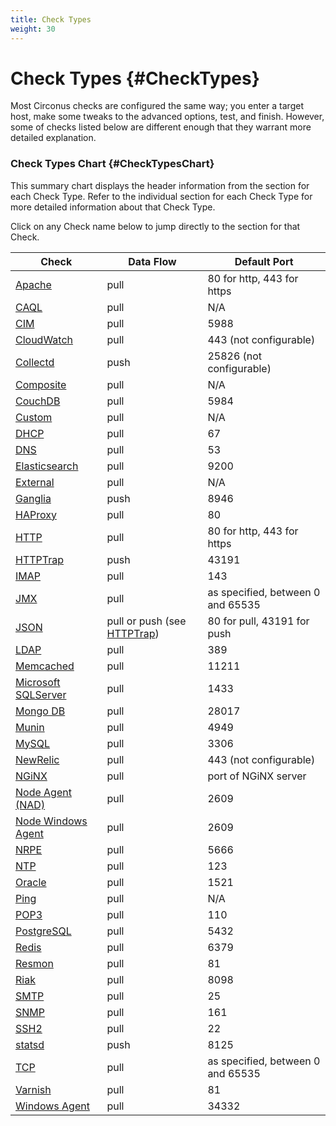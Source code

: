 ```yaml
---
title: Check Types
weight: 30
---
```


# Check Types {#CheckTypes}
Most Circonus checks are configured the same way; you enter a target host, make some tweaks to the advanced options, test, and finish. However, some of checks listed below are different enough that they warrant more detailed explanation.


### Check Types Chart {#CheckTypesChart}
This summary chart displays the header information from the section for each Check Type. Refer to the individual section for each Check Type for more detailed information about that Check Type.

Click on any Check name below to jump directly to the section for that Check.

| Check | Data Flow | Default Port |
|---|---|---|
| [Apache](/circonus/checks/check-types/apache) | pull | 80 for http, 443 for https |
| [CAQL](/circonus/checks/check-types/caql-check) | pull | N/A |
| [CIM](/circonus/checks/check-types/cim) | pull | 5988 |
| [CloudWatch](/circonus/checks/check-types/cloudwatch) | pull | 443 (not configurable) |
| [Collectd](/circonus/checks/check-types/collectd) | push | 25826 (not configurable) |
| [Composite](/circonus/checks/check-types/composite) | pull | N/A |
| [CouchDB](/circonus/checks/check-types/couchdb) | pull | 5984 |
| [Custom](/circonus/checks/check-types/custom) | pull | N/A |
| [DHCP](/circonus/checks/check-types/dhcp) | pull | 67 |
| [DNS](/circonus/checks/check-types/dns) | pull | 53 |
| [Elasticsearch](/circonus/checks/check-types/elastic-search) | pull | 9200 |
| [External](/circonus/checks/check-types/external) | pull | N/A |
| [Ganglia](/circonus/checks/check-types/ganglia) | push | 8946 |
| [HAProxy](/circonus/checks/check-types/haproxy) | pull | 80 |
| [HTTP](/circonus/checks/check-types/http) | pull | 80 for http, 443 for https |
| [HTTPTrap](/circonus/checks/check-types/httptrap) | push | 43191 |
| [IMAP](/circonus/checks/check-types/imap) | pull | 143 |
| [JMX](/circonus/checks/check-types/jmx) | pull | as specified, between 0 and 65535 |
| [JSON](/circonus/checks/check-types/json) | pull or push (see [HTTPTrap](/circonus/checks/check-types/httptrap)) | 80 for pull, 43191 for push |
| [LDAP](/circonus/checks/check-types/ldap) | pull | 389 |
| [Memcached](/circonus/checks/check-types/memcached) | pull | 11211 |
| [Microsoft SQLServer](/circonus/checks/check-types/microsoft-sql-server) | pull | 1433 |
| [Mongo DB](/circonus/checks/check-types/mongodb) | pull | 28017 |
| [Munin](/circonus/checks/check-types/munin) | pull | 4949 |
| [MySQL](/circonus/checks/check-types/mysql) | pull | 3306 |
| [NewRelic](/circonus/checks/check-types/newrelic) | pull | 443 (not configurable) |
| [NGiNX](/circonus/checks/check-types/nginx) | pull | port of NGiNX server |
| [Node Agent (NAD)](/circonus/checks/check-types/node-agent-nad) | pull | 2609 |
| [Node Windows Agent](/circonus/checks/check-types/node-windows-agent) | pull | 2609 |
| [NRPE](/circonus/checks/check-types/nrpe) | pull | 5666 |
| [NTP](/circonus/checks/check-types/ntp) | pull | 123 |
| [Oracle](/circonus/checks/check-types/oracle) | pull | 1521 |
| [Ping](/circonus/checks/check-types/ping) | pull | N/A |
| [POP3](/circonus/checks/check-types/pop3) | pull | 110 |
| [PostgreSQL](/circonus/checks/check-types/postgresql) | pull | 5432 |
| [Redis](/circonus/checks/check-types/redis) | pull | 6379 |
| [Resmon](/circonus/checks/check-types/resmon) | pull | 81 |
| [Riak](/circonus/checks/check-types/riak) | pull | 8098 |
| [SMTP](/circonus/checks/check-types/smtp) | pull | 25 |
| [SNMP](/circonus/checks/check-types/snmp) | pull | 161 |
| [SSH2](/circonus/checks/check-types/ssh2) | pull | 22 |
| [statsd](/circonus/checks/check-types/statsd) | push | 8125 |
| [TCP](/circonus/checks/check-types/tcp) | pull | as specified, between 0 and 65535 |
| [Varnish](/circonus/checks/check-types/varnish) | pull | 81 |
| [Windows Agent](/circonus/checks/check-types/windows-agent) | pull | 34332 |
